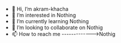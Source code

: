 - 👋 Hi, I’m akram-khacha
- 👀 I’m interested in Nothing
- 🌱 I’m currently learning Nothing
- 💞️ I’m looking to collaborate on Nothig
- 📫 How to reach me ------------->Nothig

<!---
akram-kh21/akram-kh21 is ✨ NOT ✨ a special repository because its `README.md` (this file) appears on your GitHub profile.
You can click the Preview link to take a look at your changes.
--->

